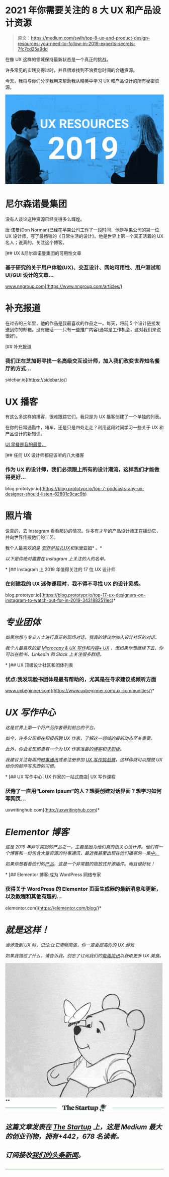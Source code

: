 # 2021 年你需要关注的 8 大 UX 和产品设计资源

> 原文：<https://medium.com/swlh/top-8-ux-and-product-design-resources-you-need-to-follow-in-2019-experts-secrets-7fc7cd25a9dd>

在像 UX 这样的领域保持最新状态是一个真正的挑战。

许多常见的实践变得过时，并且很难找到不浪费您时间的合适资源。

今天，我将与你们分享我用来帮助我从精英中学习 UX 和产品设计的所有秘密资源。

![](img/b9a3879b9710fc547eb31de731bef3d3.png)

# 尼尔森诺曼集团

没有人谈论这种资源已经变得多么辉煌。

唐·诺曼(Don Norman)已经在苹果公司工作了一段时间，他是苹果公司的第一位 UX 设计师，写了最畅销的《日常生活的设计》。他是世界上第一个真正活着的 UX 名人；说真的，关注这个博客。

[](https://www.nngroup.com/articles/) [## UX &尼尔森诺曼集团的可用性文章

### 基于研究的关于用户体验(UX)、交互设计、网站可用性、用户测试和 UI/GUI 设计的文章…

www.nngroup.com](https://www.nngroup.com/articles/) 

# 补充报道

在过去的三年里，他的作品是我最喜欢的作品之一。每天，将前 5 个设计链接发送到你的邮箱。没有废话——只有一些推广内容(通常是工作机会，这对我们来说很好)。

[](https://sidebar.io/) [## 补充报道

### 我们正在芝加哥寻找一名高级交互设计师，加入我们改变世界知名餐厅的方式…

sidebar.io](https://sidebar.io/) 

# UX 播客

有这么多这样的播客，很难跟踪它们，我只是为 UX 播客创建了一个单独的列表。

在你的日常通勤中，堵车，还是只是四处走走？利用这段时间学习一些关于 UX 和产品设计的新知识。

[UI 早餐是我的最爱。](https://uibreakfast.com/134-ux-writing-with-yuval-keshtcher/)

[](https://blog.prototypr.io/top-7-podcasts-any-ux-designer-should-listen-62801c9cac9b) [## 任何 UX 设计师都应该听的八大播客

### 作为 UX 的设计师，我们必须跟上所有的设计潮流，这样我们才能做得更好…

blog.prototypr.io](https://blog.prototypr.io/top-7-podcasts-any-ux-designer-should-listen-62801c9cac9b) 

# 照片墙

说真的，去 Instagram 看看那边的情况。许多有才华的产品设计师正在摇动它，并向世界传授他们的工艺。

我个人最喜欢的是 [*安菲萨*](https://www.instagram.com/anfisign/)[*拉扎*](https://www.instagram.com/lexshah/)[*UX*](https://www.instagram.com/uxgoodies/)*和*米里亚姆* *。**

*以下是你绝对需要在 Instagram 上关注的人的名单。*

*[](https://blog.prototypr.io/top-17-ux-designers-on-instagram-to-watch-out-for-in-2019-3431882511ec) [## Instagram 上 2019 年值得关注的 17 位 UX 设计师

### 在创建我的 UX 迷你课程时，我不得不寻找 UX 的设计灵感。

blog.prototypr.io](https://blog.prototypr.io/top-17-ux-designers-on-instagram-to-watch-out-for-in-2019-3431882511ec)* 

# *专业团体*

*如果你想与专业人士进行真正的现场对话，我真的建议你加入设计社区的对话。*

*我个人最喜欢的是 [Microcopy & UX 写作](https://www.facebook.com/groups/microcopy/)和[内容+ UX](http://mjmetts.com/content-ux-slack/) ，但如果你想继续下去，你可以在脸书、LinkedIn 和 Slack 上关注很多群组。*

*[](https://www.uxbeginner.com/ux-communities/) [## UX 顶级设计社区和团体列表

### 优点:我发现脸书团体是最有帮助的，尤其是在寻求建议或倾听方面

www.uxbeginner.com](https://www.uxbeginner.com/ux-communities/)* 

# *UX 写作中心*

*这是世界上第一个将产品作者带到前台的平台。*

*如今，许多公司都在积极招聘 UX 作家，了解这一领域的最新动态至关重要。*

*此外，你会发现那里有一个为 UX 作家准备的[博客](http://uxwritinghub.com/category/ux-writing-blog/)和[求职板](http://uxwritinghub.com/the-official-ux-writing-job-board/)。*

*我建议关注每周的[时事通讯](https://course.uxwritinghub.com/weekly)或者注册参加 [UX 写作挑战赛](https://course.uxwritinghub.com/UX_writing_project)，这样你就可以摆脱 UX 给你的邮件写东西的习惯。*

*[](http://uxwritinghub.com) [## UX 写作中心| UX 作家的一站式商店| UX 写作课程

### 厌倦了一直用“Lorem Ipsum”的人？想要创建对话界面？想学习如何写网页…

uxwritinghub.com](http://uxwritinghub.com)* 

# *Elementor 博客*

*这是 2019 年异军突起的产品之一，主要是因为他们真的很关心设计界。他们有一个博客和一份包含大量资源的时事通讯，最近我甚至出现在他们播客的一集[中。](https://elementor.com/blog/podcast-27-yuval-keshtcher/)*

*如果你想看看他们的[产品](http://bit.ly/2G8Rv0y)，这是一个非常酷的拖放式开源插件。而且很好玩！*

*[](https://elementor.com/blog/) [## Elementor 博客:成为 WordPress 网络专家

### 获得关于 WordPress 的 Elementor 页面生成器的最新消息和更新，以及教程和其他有趣的…

elementor.com](https://elementor.com/blog/)* 

# *就是这样！*

*当涉及到 UX 时，记住:让它清晰简洁，你一定会提高你的 UX 游戏*

*如果我错过了什么，请告诉我，别忘了订阅我们的[每周简讯](https://course.uxwritinghub.com/weekly)以获取更多 UX 美食。*

*![](img/16f365335b105cc968a22175dfed93b2.png)**[![](img/308a8d84fb9b2fab43d66c117fcc4bb4.png)](https://medium.com/swlh)*

## *这篇文章发表在 [The Startup](https://medium.com/swlh) 上，这是 Medium 最大的创业刊物，拥有+442，678 名读者。*

## *订阅接收[我们的头条新闻](https://growthsupply.com/the-startup-newsletter/)。*

*[![](img/b0164736ea17a63403e660de5dedf91a.png)](https://medium.com/swlh)*